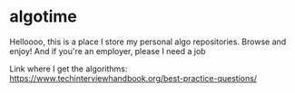 # algotime
Helloooo, this is a place I store my personal algo repositories. Browse and enjoy! And if you're an employer, please I need a job

Link where I get the algorithms:
https://www.techinterviewhandbook.org/best-practice-questions/
